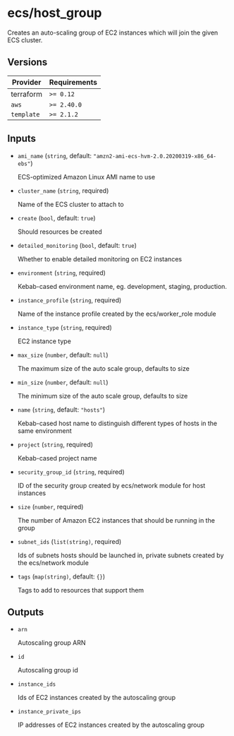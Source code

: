 # ecs/host_group

Creates an auto-scaling group of EC2 instances which will join the given ECS cluster.

<!-- bin/docs -->

## Versions

| Provider | Requirements |
|-|-|
| terraform | `>= 0.12` |
| `aws` | `>= 2.40.0` |
| `template` | `>= 2.1.2` |

## Inputs

* `ami_name` (`string`, default: `"amzn2-ami-ecs-hvm-2.0.20200319-x86_64-ebs"`)

    ECS-optimized Amazon Linux AMI name to use

* `cluster_name` (`string`, required)

    Name of the ECS cluster to attach to

* `create` (`bool`, default: `true`)

    Should resources be created

* `detailed_monitoring` (`bool`, default: `true`)

    Whether to enable detailed monitoring on EC2 instances

* `environment` (`string`, required)

    Kebab-cased environment name, eg. development, staging, production.

* `instance_profile` (`string`, required)

    Name of the instance profile created by the ecs/worker_role module

* `instance_type` (`string`, required)

    EC2 instance type

* `max_size` (`number`, default: `null`)

    The maximum size of the auto scale group, defaults to size

* `min_size` (`number`, default: `null`)

    The minimum size of the auto scale group, defaults to size

* `name` (`string`, default: `"hosts"`)

    Kebab-cased host name to distinguish different types of hosts in the same environment

* `project` (`string`, required)

    Kebab-cased project name

* `security_group_id` (`string`, required)

    ID of the security group created by ecs/network module for host instances

* `size` (`number`, required)

    The number of Amazon EC2 instances that should be running in the group

* `subnet_ids` (`list(string)`, required)

    Ids of subnets hosts should be launched in, private subnets created by the ecs/network module

* `tags` (`map(string)`, default: `{}`)

    Tags to add to resources that support them



## Outputs

* `arn`

    Autoscaling group ARN

* `id`

    Autoscaling group id

* `instance_ids`

    Ids of EC2 instances created by the autoscaling group

* `instance_private_ips`

    IP addresses of EC2 instances created by the autoscaling group
